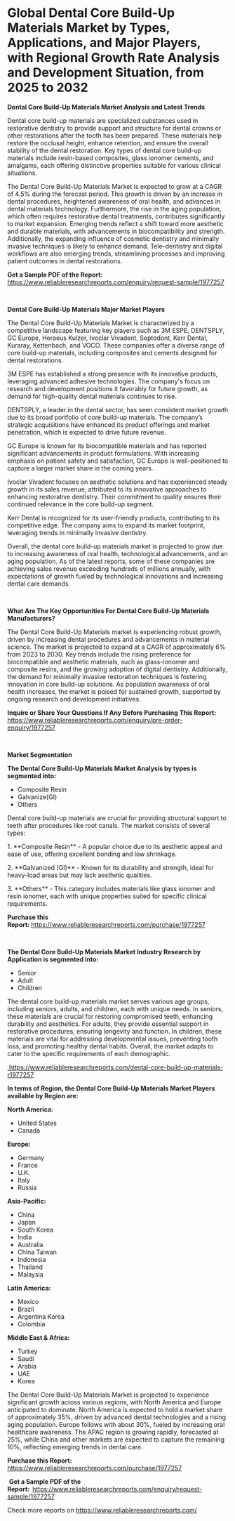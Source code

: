 <p><h1>Global Dental Core Build-Up Materials Market by Types, Applications, and Major Players, with Regional Growth Rate Analysis and Development Situation, from 2025 to 2032</h1></p><p><strong>Dental Core Build-Up Materials Market Analysis and Latest Trends</strong></p>
<p><p>Dental core build-up materials are specialized substances used in restorative dentistry to provide support and structure for dental crowns or other restorations after the tooth has been prepared. These materials help restore the occlusal height, enhance retention, and ensure the overall stability of the dental restoration. Key types of dental core build-up materials include resin-based composites, glass ionomer cements, and amalgams, each offering distinctive properties suitable for various clinical situations.</p><p>The Dental Core Build-Up Materials Market is expected to grow at a CAGR of 4.5% during the forecast period. This growth is driven by an increase in dental procedures, heightened awareness of oral health, and advances in dental materials technology. Furthermore, the rise in the aging population, which often requires restorative dental treatments, contributes significantly to market expansion. Emerging trends reflect a shift toward more aesthetic and durable materials, with advancements in biocompatibility and strength. Additionally, the expanding influence of cosmetic dentistry and minimally invasive techniques is likely to enhance demand. Tele-dentistry and digital workflows are also emerging trends, streamlining processes and improving patient outcomes in dental restorations.</p></p>
<p><strong>Get a Sample PDF of the Report:&nbsp;</strong> <a href="https://www.reliableresearchreports.com/enquiry/request-sample/1977257?utm_campaign=3430&utm_medium=2&utm_source=Github&utm_content=ia&utm_term=03042025&utm_id=dental-core-build-up-materials">https://www.reliableresearchreports.com/enquiry/request-sample/1977257</a></p>
<p>&nbsp;</p>
<p><strong>Dental Core Build-Up Materials Major Market Players</strong></p>
<p><p>The Dental Core Build-Up Materials Market is characterized by a competitive landscape featuring key players such as 3M ESPE, DENTSPLY, GC Europe, Heraeus Kulzer, Ivoclar Vivadent, Septodont, Kerr Dental, Kuraray, Kettenbach, and VOCO. These companies offer a diverse range of core build-up materials, including composites and cements designed for dental restorations.</p><p>3M ESPE has established a strong presence with its innovative products, leveraging advanced adhesive technologies. The company's focus on research and development positions it favorably for future growth, as demand for high-quality dental materials continues to rise.</p><p>DENTSPLY, a leader in the dental sector, has seen consistent market growth due to its broad portfolio of core build-up materials. The company’s strategic acquisitions have enhanced its product offerings and market penetration, which is expected to drive future revenue.</p><p>GC Europe is known for its biocompatible materials and has reported significant advancements in product formulations. With increasing emphasis on patient safety and satisfaction, GC Europe is well-positioned to capture a larger market share in the coming years.</p><p>Ivoclar Vivadent focuses on aesthetic solutions and has experienced steady growth in its sales revenue, attributed to its innovative approaches to enhancing restorative dentistry. Their commitment to quality ensures their continued relevance in the core build-up segment.</p><p>Kerr Dental is recognized for its user-friendly products, contributing to its competitive edge. The company aims to expand its market footprint, leveraging trends in minimally invasive dentistry.</p><p>Overall, the dental core build-up materials market is projected to grow due to increasing awareness of oral health, technological advancements, and an aging population. As of the latest reports, some of these companies are achieving sales revenue exceeding hundreds of millions annually, with expectations of growth fueled by technological innovations and increasing dental care demands.</p></p>
<p>&nbsp;</p>
<p><strong>What Are The Key Opportunities For Dental Core Build-Up Materials Manufacturers?</strong></p>
<p><p>The Dental Core Build-Up Materials market is experiencing robust growth, driven by increasing dental procedures and advancements in material science. The market is projected to expand at a CAGR of approximately 6% from 2023 to 2030. Key trends include the rising preference for biocompatible and aesthetic materials, such as glass-ionomer and composite resins, and the growing adoption of digital dentistry. Additionally, the demand for minimally invasive restoration techniques is fostering innovation in core build-up solutions. As population awareness of oral health increases, the market is poised for sustained growth, supported by ongoing research and development initiatives.</p></p>
<p><strong>Inquire or Share Your Questions If Any Before Purchasing This Report:</strong> <a href="https://www.reliableresearchreports.com/enquiry/pre-order-enquiry/1977257?utm_campaign=3430&utm_medium=2&utm_source=Github&utm_content=ia&utm_term=03042025&utm_id=dental-core-build-up-materials">https://www.reliableresearchreports.com/enquiry/pre-order-enquiry/1977257</a></p>
<p>&nbsp;</p>
<p><strong>Market Segmentation</strong></p>
<p><strong>The Dental Core Build-Up Materials Market Analysis by types is segmented into:</strong></p>
<p><ul><li>Composite Resin</li><li>Galvanize(GI)</li><li>Others</li></ul></p>
<p><p>Dental core build-up materials are crucial for providing structural support to teeth after procedures like root canals. The market consists of several types: </p><p>1. **Composite Resin** - A popular choice due to its aesthetic appeal and ease of use, offering excellent bonding and low shrinkage.</p><p>2. **Galvanized (GI)** - Known for its durability and strength, ideal for heavy-load areas but may lack aesthetic qualities.</p><p>3. **Others** - This category includes materials like glass ionomer and resin ionomer, each with unique properties suited for specific clinical requirements.</p></p>
<p><strong>Purchase this Report:&nbsp;</strong><a href="https://www.reliableresearchreports.com/purchase/1977257?utm_campaign=3430&utm_medium=2&utm_source=Github&utm_content=ia&utm_term=03042025&utm_id=dental-core-build-up-materials">https://www.reliableresearchreports.com/purchase/1977257</a></p>
<p>&nbsp;</p>
<p><strong>The Dental Core Build-Up Materials Market Industry Research by Application is segmented into:</strong></p>
<p><ul><li>Senior</li><li>Adult</li><li>Children</li></ul></p>
<p><p>The dental core build-up materials market serves various age groups, including seniors, adults, and children, each with unique needs. In seniors, these materials are crucial for restoring compromised teeth, enhancing durability and aesthetics. For adults, they provide essential support in restorative procedures, ensuring longevity and function. In children, these materials are vital for addressing developmental issues, preventing tooth loss, and promoting healthy dental habits. Overall, the market adapts to cater to the specific requirements of each demographic.</p></p>
<p><a href="https://www.reliableresearchreports.com/dental-core-build-up-materials-r1977257?utm_campaign=3430&utm_medium=2&utm_source=Github&utm_content=ia&utm_term=03042025&utm_id=dental-core-build-up-materials">&nbsp;https://www.reliableresearchreports.com/dental-core-build-up-materials-r1977257</a></p>
<p><strong>In terms of Region, the Dental Core Build-Up Materials Market Players available by Region are:</strong></p>
<p>
    <p> <strong> North America: </strong>
        <ul>
            <li>United States</li>
            <li>Canada</li>
        </ul>
        </p> 
    <p> <strong> Europe: </strong>
        <ul>
            <li>Germany</li>
            <li>France</li>
            <li>U.K.</li>
            <li>Italy</li>
            <li>Russia</li>
        </ul>
        </p> 
    <p> <strong> Asia-Pacific: </strong>
        <ul>
            <li>China</li>
            <li>Japan</li>
            <li>South Korea</li>
            <li>India</li>
            <li>Australia</li>
            <li>China Taiwan</li>
            <li>Indonesia</li>
            <li>Thailand</li>
            <li>Malaysia</li>
        </ul>
        </p> 
    <p> <strong> Latin America: </strong>
        <ul>
            <li>Mexico</li>
            <li>Brazil</li>
            <li>Argentina Korea</li>
            <li>Colombia</li>
        </ul>
        </p> 
    <p> <strong> Middle East & Africa: </strong>
        <ul>
            <li>Turkey</li>
            <li>Saudi</li>
            <li>Arabia</li>
            <li>UAE</li>
            <li>Korea</li>
        </ul>
    </p>
    </p>
<p><p>The Dental Core Build-Up Materials Market is projected to experience significant growth across various regions, with North America and Europe anticipated to dominate. North America is expected to hold a market share of approximately 35%, driven by advanced dental technologies and a rising aging population. Europe follows with about 30%, fueled by increasing oral healthcare awareness. The APAC region is growing rapidly, forecasted at 25%, while China and other markets are expected to capture the remaining 10%, reflecting emerging trends in dental care.</p></p>
<p><strong>Purchase this Report: </strong><a href="https://www.reliableresearchreports.com/purchase/1977257?utm_campaign=3430&utm_medium=2&utm_source=Github&utm_content=ia&utm_term=03042025&utm_id=dental-core-build-up-materials">https://www.reliableresearchreports.com/purchase/1977257</a></p>
<p>&nbsp;<strong>Get a Sample PDF of the Report:&nbsp;&nbsp;</strong><a href="https://www.reliableresearchreports.com/enquiry/request-sample/1977257?utm_campaign=3430&utm_medium=2&utm_source=Github&utm_content=ia&utm_term=03042025&utm_id=dental-core-build-up-materials">https://www.reliableresearchreports.com/enquiry/request-sample/1977257</a></p>
<p><strong></strong></p>
<p>Check more reports on <a href="https://www.reliableresearchreports.com/?utm_campaign=3430&utm_medium=2&utm_source=Github&utm_content=ia&utm_term=03042025&utm_id=dental-core-build-up-materials">https://www.reliableresearchreports.com/</a></p>
